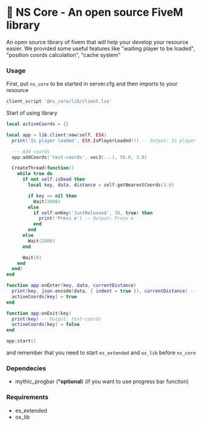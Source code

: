 # 🍕 NS Core - An open source FiveM library

An open source library of fivem that will help your develop your resource easier. We provided some useful features like "waiting player to be loaded", "position coords calculation", "cache system"

### Usage
First, put `ns_core` to be started in server.cfg and then imports to your resource

```lua
client_script '@ns_core/lib/client.lua'
```

Start of using library

```lua
local activeCoords = {}

local app = lib.client:new(self, ESX)
  print('Is player loaded', ESX.IsPlayerLoaded()) -- Output: Is player loaded  true

  --- Add coords
  app:addCoords('test-coords', vec3(...), 50.0, 3.0)

  CreateThread(function()
    while true do
      if not self.isDead then
        local key, data, distance = self:getNearestCoords(3.0)

        if key == nil then
          Wait(2000)
        else
          if self:onKey('JustReleased', 38, true) then
            print('Press e') -- Output: Press e
          end
        end
      else
        Wait(2000)
      end

      Wait(0)
    end
  end)
end

function app:onEnter(key, data, currentDistance)
  print(key, json.encode(data, { indent = true }), currentDistance) -- Output: test-coords { coords: vector3(...), lodDist: ..., interactDist: ... } 
  activeCoords[key] = true
end

function app:onExit(key)
  print(key) -- Output: test-coords
  activeCoords[key] = false
end

app:start()
```

and remember that you need to start `es_extended` and `ox_lib` before `ns_core`

### Dependecies
- mythic_progbar (***optional**) (if you want to use progress bar function)

### Requirements
- es_extended
- ox_lib
